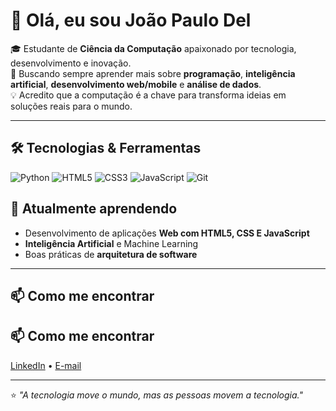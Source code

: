 # 👋 Olá, eu sou João Paulo Del

🎓 Estudante de **Ciência da Computação** apaixonado por tecnologia, desenvolvimento e inovação.  
🚀 Buscando sempre aprender mais sobre **programação**, **inteligência artificial**, **desenvolvimento web/mobile** e **análise de dados**.  
💡 Acredito que a computação é a chave para transforma ideias em soluções reais para o mundo.

---

## 🛠️ Tecnologias & Ferramentas
![Python](https://img.shields.io/badge/Python-3776AB?style=for-the-badge&logo=python&logoColor=white)
![HTML5](https://img.shields.io/badge/HTML5-E34F26?style=for-the-badge&logo=html5&logoColor=white)
![CSS3](https://img.shields.io/badge/CSS3-1572B6?style=for-the-badge&logo=css3&logoColor=white)
![JavaScript](https://img.shields.io/badge/JavaScript-F7DF1E?style=for-the-badge&logo=javascript&logoColor=black)
![Git](https://img.shields.io/badge/Git-F05032?style=for-the-badge&logo=git&logoColor=white)


## 🌱 Atualmente aprendendo
- Desenvolvimento de aplicações **Web com HTML5, CSS E JavaScript**  
- **Inteligência Artificial** e Machine Learning  
- Boas práticas de **arquitetura de software**  


---

## 📫 Como me encontrar
## 📫 Como me encontrar
[LinkedIn](https://www.linkedin.com/in/joaopaulodel/) • [E-mail](mailto:joaopaulodelvecchio@gmail.com) 


---

⭐ *"A tecnologia move o mundo, mas as pessoas movem a tecnologia."*
